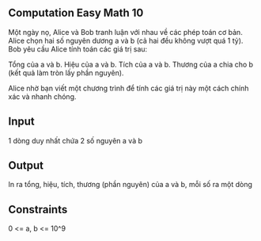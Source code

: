 Computation
Easy
Math
10
---

Một ngày nọ, Alice và Bob tranh luận với nhau về các phép toán cơ bản. Alice chọn hai số nguyên dương a và b (cả hai đều không vượt quá 1 tỷ). Bob yêu cầu Alice tính toán các giá trị sau:

Tổng của a và b.
Hiệu của a và b.
Tích của a và b.
Thương của a chia cho b (kết quả làm tròn lấy phần nguyên).

Alice nhờ bạn viết một chương trình để tính các giá trị này một cách chính xác và nhanh chóng.

## Input
1 dòng duy nhất chứa 2 số nguyên a và b

## Output
In ra tổng, hiệu, tích, thương (phần nguyên) của a và b, mỗi số ra một dòng

## Constraints
0 <= a, b <= 10^9

